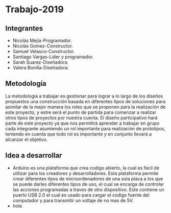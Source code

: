 # Trabajo-2019
## Integrantes
 + Nicolás Mejía-Programador.
 + Nicolás Gomez-Constructor.
 + Samuel Velasco-Constructor.
 + Santiago Vargas-Lider y programador.
 + Sarah Suarez-Diseñadora.
 + Valera Bonilla-Diseñadora.
## Metodología
La metodología a trabajar es gestionar para lograr a lo largo de los diseños propuestos una construcción basada en diferentes tipos de soluciones para asimilar de la mejor manera los roles que se proponen para la realización de este proyecto, y estre será el punto de partida para comenzar a realizar otros tipos de proyectos por nuestra cuenta. El diseño participativo hará parte de este proyecto ya que nos permitirá aprender a trabajar en grupo cada integrante asumiendo un rol importante para realización de prototipos, teniendo en cuenta que todo rol es importante y en conjunto llevará a alcanzar el objetivo.
## Idea a desarrollar
 
 + Arduino es una plataforma que crea codigo abierto, la cual es fácil de utilizar para los creadores y desarrolladores. Esta plataforma permite crear diferentes tipos de microordenadores de una sola placa a los que se puede darles diferentes tipos de uso,  el cual se encarga de controlar las acciones programadas a traves de otro dispositivo. Este contiene un puerto USB 2.0 el cual es usado para cargar el codigo fuente del computador y para transmitir un voltaje de no mas de 5V.
 + hola

